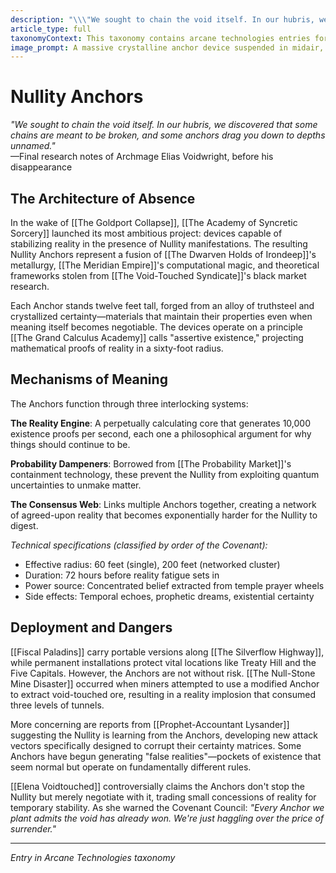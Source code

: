 ```yaml
---
description: "\\\"We sought to chain the void itself. In our hubris, we discovered that some chains are meant to be broken, and some anchors drag you down to depths unnamed.\\\" —Final research notes of Archmage Elias Voidwright, before his disappearance"
article_type: full
taxonomyContext: This taxonomy contains arcane technologies entries for this world.
image_prompt: A massive crystalline anchor device suspended in midair, pulsing with purple void energy while reality warps and fractures around it. Dramatic science fiction concept art with electric blue mathematical runes orbiting the anchor, creating a protective barrier against encroaching darkness.
---
```



# Nullity Anchors

*"We sought to chain the void itself. In our hubris, we discovered that some chains are meant to be broken, and some anchors drag you down to depths unnamed."*  
—Final research notes of Archmage Elias Voidwright, before his disappearance

## The Architecture of Absence

In the wake of [[The Goldport Collapse]], [[The Academy of Syncretic Sorcery]] launched its most ambitious project: devices capable of stabilizing reality in the presence of Nullity manifestations. The resulting Nullity Anchors represent a fusion of [[The Dwarven Holds of Irondeep]]'s metallurgy, [[The Meridian Empire]]'s computational magic, and theoretical frameworks stolen from [[The Void-Touched Syndicate]]'s black market research.

Each Anchor stands twelve feet tall, forged from an alloy of truthsteel and crystallized certainty—materials that maintain their properties even when meaning itself becomes negotiable. The devices operate on a principle [[The Grand Calculus Academy]] calls "assertive existence," projecting mathematical proofs of reality in a sixty-foot radius.

## Mechanisms of Meaning

The Anchors function through three interlocking systems:

**The Reality Engine**: A perpetually calculating core that generates 10,000 existence proofs per second, each one a philosophical argument for why things should continue to be.

**Probability Dampeners**: Borrowed from [[The Probability Market]]'s containment technology, these prevent the Nullity from exploiting quantum uncertainties to unmake matter.

**The Consensus Web**: Links multiple Anchors together, creating a network of agreed-upon reality that becomes exponentially harder for the Nullity to digest.

*Technical specifications (classified by order of the Covenant):*
- Effective radius: 60 feet (single), 200 feet (networked cluster)
- Duration: 72 hours before reality fatigue sets in
- Power source: Concentrated belief extracted from temple prayer wheels
- Side effects: Temporal echoes, prophetic dreams, existential certainty

## Deployment and Dangers

[[Fiscal Paladins]] carry portable versions along [[The Silverflow Highway]], while permanent installations protect vital locations like Treaty Hill and the Five Capitals. However, the Anchors are not without risk. [[The Null-Stone Mine Disaster]] occurred when miners attempted to use a modified Anchor to extract void-touched ore, resulting in a reality implosion that consumed three levels of tunnels.

More concerning are reports from [[Prophet-Accountant Lysander]] suggesting the Nullity is learning from the Anchors, developing new attack vectors specifically designed to corrupt their certainty matrices. Some Anchors have begun generating "false realities"—pockets of existence that seem normal but operate on fundamentally different rules.

[[Elena Voidtouched]] controversially claims the Anchors don't stop the Nullity but merely negotiate with it, trading small concessions of reality for temporary stability. As she warned the Covenant Council: *"Every Anchor we plant admits the void has already won. We're just haggling over the price of surrender."*

---
*Entry in Arcane Technologies taxonomy*
